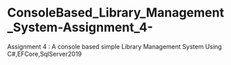 # ConsoleBased_Library_Management_System-Assignment_4-
Assignment 4 :  A console based simple Library Management System Using C#,EFCore,SqlServer2019
